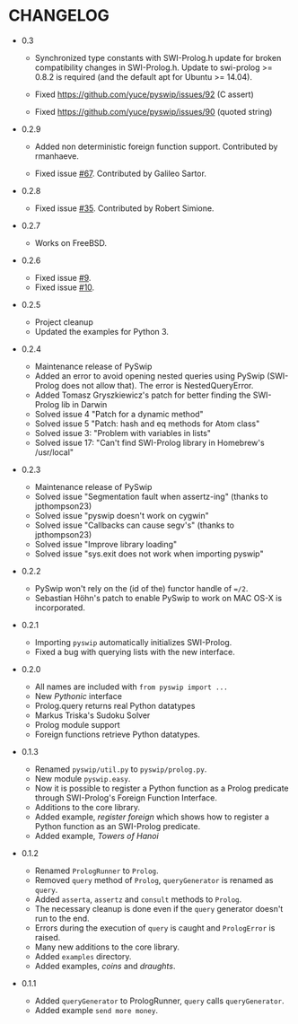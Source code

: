 # CHANGELOG
+ 0.3
  * Synchronized type constants with SWI-Prolog.h
    update for broken compatibility changes in SWI-Prolog.h.
    Update to swi-prolog >= 0.8.2 is required (and the default apt
    for Ubuntu >= 14.04).
    
  * Fixed https://github.com/yuce/pyswip/issues/92 (C assert)
  * Fixed https://github.com/yuce/pyswip/issues/90 (quoted string)

+ 0.2.9

  * Added non deterministic foreign function support. Contributed by rmanhaeve.

  * Fixed issue [#67](https://github.com/yuce/pyswip/pull/67). Contributed by Galileo Sartor.

+ 0.2.8

  * Fixed issue [#35](https://github.com/yuce/pyswip/issues/35). Contributed by Robert Simione.

+ 0.2.7

  * Works on FreeBSD.

+ 0.2.6

  * Fixed issue [#9](https://github.com/yuce/pyswip/issues/9).
  * Fixed issue [#10](https://github.com/yuce/pyswip/issues/10).


+ 0.2.5

  * Project cleanup
  * Updated the examples for Python 3.

+ 0.2.4

  * Maintenance release of PySwip
  * Added an error to avoid opening nested queries using PySwip (SWI-Prolog does
    not allow that). The error is NestedQueryError.
  * Added Tomasz Gryszkiewicz's patch for better finding the SWI-Prolog lib in 
    Darwin
  * Solved issue 4 "Patch for a dynamic method"
  * Solved issue 5 "Patch: hash and eq methods for Atom class"
  * Solved issue 3: "Problem with variables in lists"
  * Solved issue 17: "Can't find SWI-Prolog library in Homebrew's /usr/local"

+ 0.2.3

  * Maintenance release of PySwip
  * Solved issue "Segmentation fault when assertz-ing" (thanks to jpthompson23)
  * Solved issue "pyswip doesn't work on cygwin" 
  * Solved issue "Callbacks can cause segv's" (thanks to jpthompson23)
  * Solved issue "Improve library loading" 
  * Solved issue "sys.exit does not work when importing pyswip" 

+ 0.2.2

  * PySwip won't rely on the (id of the) functor handle of `=/2`.
  * Sebastian Höhn's patch to enable PySwip to work on MAC OS-X is incorporated.

+ 0.2.1

  * Importing `pyswip` automatically initializes SWI-Prolog.
  * Fixed a bug with querying lists with the new interface.

+ 0.2.0

  * All names are included with `from pyswip import ...`
  * New *Pythonic* interface
  * Prolog.query returns real Python datatypes
  * Markus Triska's Sudoku Solver
  * Prolog module support
  * Foreign functions retrieve Python datatypes.

+ 0.1.3

  * Renamed `pyswip/util.py` to `pyswip/prolog.py`.
  * New module `pyswip.easy`.
  * Now it is possible to register a Python function as a Prolog predicate
    through SWI-Prolog's Foreign Function Interface.
  * Additions to the core library.
  * Added example, *register foreign* which shows how to register a Python
    function as an SWI-Prolog predicate.
  * Added example, *Towers of Hanoi*

+ 0.1.2

  * Renamed `PrologRunner` to `Prolog`.
  * Removed `query` method of `Prolog`, `queryGenerator` is renamed as `query`.
  * Added `asserta`, `assertz` and `consult` methods to `Prolog`.
  * The necessary cleanup is done even if the `query` generator doesn't run to the end.
  * Errors during the execution of `query` is caught and `PrologError` is raised.
  * Many new additions to the core library.
  * Added `examples` directory.
  * Added examples, *coins* and *draughts*.
  
+ 0.1.1

  * Added `queryGenerator` to PrologRunner, `query` calls `queryGenerator`.
  * Added example `send more money`.
